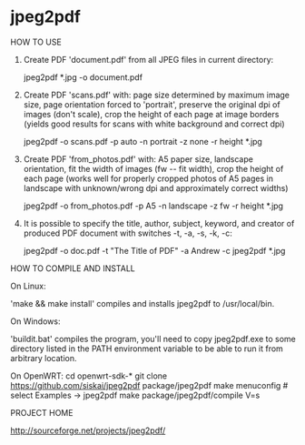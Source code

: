 # jpeg2pdf

HOW TO USE

1. Create PDF 'document.pdf' from all JPEG files in current directory:

    jpeg2pdf *.jpg -o document.pdf
	

2. Create PDF 'scans.pdf' with:
   page size determined by maximum image size,
   page orientation forced to 'portrait',
   preserve the original dpi of images (don't scale),
   crop the height of each page at image borders
   (yields good results for scans with white background and correct dpi)

    jpeg2pdf -o scans.pdf -p auto -n portrait -z none -r height *.jpg

3. Create PDF 'from_photos.pdf' with:
   A5 paper size,
   landscape orientation,
   fit the width of images (fw -- fit width),
   crop the height of each page
   (works well for properly cropped photos of A5 pages in landscape
    with unknown/wrong dpi and approximately correct widths)
   
    jpeg2pdf -o from_photos.pdf -p A5 -n landscape -z fw -r height *.jpg
	
4. It is possible to specify the title, author, subject, keyword, and creator
   of produced PDF document with switches -t, -a, -s, -k, -c:

    jpeg2pdf -o doc.pdf -t "The Title of PDF" -a Andrew -c jpeg2pdf *.jpg
	
	
HOW TO COMPILE AND INSTALL

On Linux:

   'make && make install' compiles and installs jpeg2pdf to /usr/local/bin.
	
On Windows:

   'buildit.bat' compiles the program, you'll need to copy jpeg2pdf.exe
   to some directory listed in the PATH environment variable to be able
   to run it from arbitrary location.

On OpenWRT:
   cd openwrt-sdk-*
   git clone https://github.com/siskai/jpeg2pdf package/jpeg2pdf
   make menuconfig # select Examples -> jpeg2pdf
   make package/jpeg2pdf/compile V=s
	
PROJECT HOME

   http://sourceforge.net/projects/jpeg2pdf/
